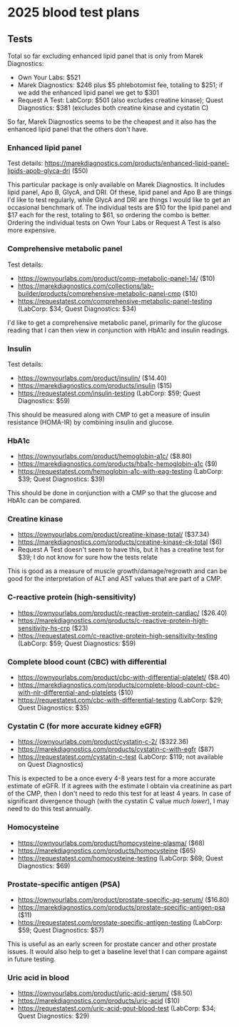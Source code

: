 # 2025 blood test plans

## Tests

Total so far excluding enhanced lipid panel that is only from Marek Diagnostics:

* Own Your Labs: $521
* Marek Diagnostics: $246 plus $5 phlebotomist fee, totaling to $251; if we add the enhanced lipid panel we get to $301
* Request A Test: LabCorp: $501 (also excludes creatine kinase); Quest Diagnostics: $381 (excludes both creatine kinase and cystatin C)

So far, Marek Diagnostics seems to be the cheapest and it also has the
enhanced lipid panel that the others don't have.

### Enhanced lipid panel

Test details: https://marekdiagnostics.com/products/enhanced-lipid-panel-lipids-apob-glyca-dri ($50)

This particular package is only available on Marek Diagnostics. It
includes lipid panel, Apo B, GlycA, and DRI. Of these, lipid panel and
Apo B are things I'd like to test regularly, while GlycA and DRI are
things I would like to get an occasional benchmark of. The individual
tests are $10 for the lipid panel and $17 each for the rest, totaling
to $61, so ordering the combo is better. Ordering the individual tests
on Own Your Labs or Request A Test is also more expensive.

### Comprehensive metabolic panel

Test details:

* https://ownyourlabs.com/product/comp-metabolic-panel-14/ ($10)
* https://marekdiagnostics.com/collections/lab-builder/products/comprehensive-metabolic-panel-cmp ($10)
* https://requestatest.com/comprehensive-metabolic-panel-testing (LabCorp: $34; Quest Diagnostics: $34)

I'd like to get a comprehensive metabolic panel, primarily for the
glucose reading that I can then view in conjunction with HbA1c and
insulin readings.

### Insulin

Test details:

* https://ownyourlabs.com/product/insulin/ ($14.40)
* https://marekdiagnostics.com/products/insulin ($15)
* https://requestatest.com/insulin-testing (LabCorp: $59; Quest Diagnostics: $59)

This should be measured along with CMP to get a measure of insulin
resistance (HOMA-IR) by combining insulin and glucose.

### HbA1c

* https://ownyourlabs.com/product/hemoglobin-a1c/ ($8.80)
* https://marekdiagnostics.com/products/hba1c-hemoglobin-a1c ($9)
* https://requestatest.com/hemoglobin-a1c-with-eag-testing (LabCorp: $39; Quest Diagnostics: $39)

This should be done in conjunction with a CMP so that the glucose and
HbA1c can be compared.

### Creatine kinase

* https://ownyourlabs.com/product/creatine-kinase-total/ ($37.34)
* https://marekdiagnostics.com/products/creatine-kinase-ck-total ($6)
* Request A Test doesn't seem to have this, but it has a creatine test for $39; I do not know for sure how the tests relate

This is good as a measure of muscle growth/damage/regrowth and can be
good for the interpretation of ALT and AST values that are part of a
CMP.

### C-reactive protein (high-sensitivity)

* https://ownyourlabs.com/product/c-reactive-protein-cardiac/ ($26.40)
* https://marekdiagnostics.com/products/c-reactive-protein-high-sensitivity-hs-crp ($23)
* https://requestatest.com/c-reactive-protein-high-sensitivity-testing (LabCorp: $59; Quest Diagnostics: $59)

### Complete blood count (CBC) with differential

* https://ownyourlabs.com/product/cbc-with-differential-platelet/ ($8.40)
* https://marekdiagnostics.com/products/complete-blood-count-cbc-with-nlr-differential-and-platelets ($10)
* https://requestatest.com/cbc-with-differential-testing (LabCorp: $29; Quest Diagnostics: $35)

### Cystatin C (for more accurate kidney eGFR)

* https://ownyourlabs.com/product/cystatin-c-2/ ($322.36)
* https://marekdiagnostics.com/products/cystatin-c-with-egfr ($87)
* https://requestatest.com/cystatin-c-test (LabCorp: $119; not available on Quest Diagnostics)

This is expected to be a once every 4-8 years test for a more accurate
estimate of eGFR. If it agrees with the estimate I obtain via
creatinine as part of the CMP, then I don't need to redo this test for
at least 4 years. In case of significant divergence though (with the
cystatin C value *much lower*), I may need to do this test annually.

### Homocysteine

* https://ownyourlabs.com/product/homocysteine-plasma/ ($68)
* https://marekdiagnostics.com/products/homocysteine ($65)
* https://requestatest.com/homocysteine-testing (LabCorp: $69; Quest Diagnostics: $69)

### Prostate-specific antigen (PSA)

* https://ownyourlabs.com/product/prostate-specific-ag-serum/ ($16.80)
* https://marekdiagnostics.com/products/prostate-specific-antigen-psa ($11)
* https://requestatest.com/prostate-specific-antigen-testing (LabCorp: $59; Quest Diagnostics: $57)

This is useful as an early screen for prostate cancer and other
prostate issues. It would also help to get a baseline level that I can
compare against in future testing.

### Uric acid in blood

* https://ownyourlabs.com/product/uric-acid-serum/ ($8.50)
* https://marekdiagnostics.com/products/uric-acid ($10)
* https://requestatest.com/uric-acid-gout-blood-test (LabCorp: $34; Quest Diagnostics: $29)
